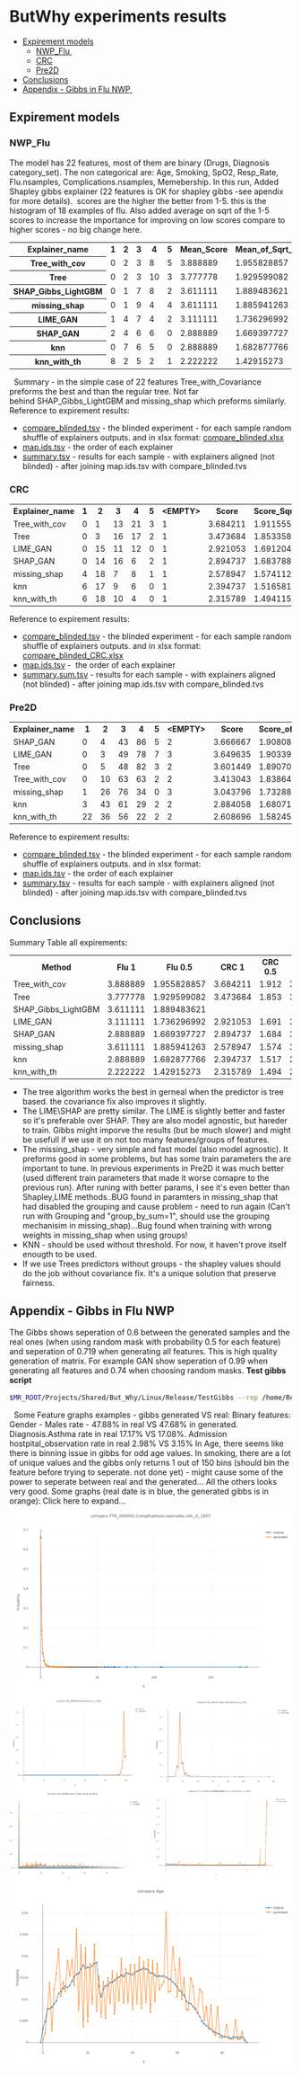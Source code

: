 # ButWhy experiments results
- [Expirement models](#ButWhyexperimentsresults-Expirementmodels)
    - [NWP_Flu ](#ButWhyexperimentsresults-NWP_Flu)
    - [CRC](#ButWhyexperimentsresults-CRC)
    - [Pre2D](#ButWhyexperimentsresults-Pre2D)
- [Conclusions](#ButWhyexperimentsresults-Conclusions)
- [Appendix - Gibbs in Flu NWP ](#ButWhyexperimentsresults-Appendix-GibbsinFluNWP)
## **Expirement models**
### NWP_Flu 
The model has 22 features, most of them are binary (Drugs, Diagnosis category_set). The non categorical are: Age, Smoking, SpO2, Resp_Rate, Flu.nsamples, Complications.nsamples, Memebership.
In this run, Added Shapley gibbs explainer (22 features is OK for shapley gibbs -see apendix for more details). 
scores are the higher the better from 1-5. this is the histogram of 18 examples of flu.
Also added average on sqrt of the 1-5 scores to increase the importance for improving on low scores compare to higher scores - no big change here.
<table><tbody>
<tr>
<th>Explainer_name</th>
<th>1</th>
<th>2</th>
<th>3</th>
<th>4</th>
<th>5</th>
<th>Mean_Score</th>
<th>Mean_of_Sqrt_Score</th>
</tr>
<tr>
<th>Tree_with_cov</th>
<td>0</td>
<td>2</td>
<td>3</td>
<td>8</td>
<td>5</td>
<td>3.888889</td>
<td>1.955828857</td>
</tr>
<tr>
<th>Tree</th>
<td>0</td>
<td>2</td>
<td>3</td>
<td>10</td>
<td>3</td>
<td>3.777778</td>
<td>1.929599082</td>
</tr>
<tr>
<th>SHAP_Gibbs_LightGBM</th>
<td>0</td>
<td>1</td>
<td>7</td>
<td>8</td>
<td>2</td>
<td>3.611111</td>
<td>1.889483621</td>
</tr>
<tr>
<th>missing_shap</th>
<td>0</td>
<td>1</td>
<td>9</td>
<td>4</td>
<td>4</td>
<td>3.611111</td>
<td>1.885941263</td>
</tr>
<tr>
<th>LIME_GAN</th>
<td>1</td>
<td>4</td>
<td>7</td>
<td>4</td>
<td>2</td>
<td>3.111111</td>
<td>1.736296992</td>
</tr>
<tr>
<th>SHAP_GAN</th>
<td>2</td>
<td>4</td>
<td>6</td>
<td>6</td>
<td>0</td>
<td>2.888889</td>
<td>1.669397727</td>
</tr>
<tr>
<th>knn</th>
<td>0</td>
<td>7</td>
<td>6</td>
<td>5</td>
<td>0</td>
<td>2.888889</td>
<td>1.682877766</td>
</tr>
<tr>
<th>knn_with_th</th>
<td>8</td>
<td>2</td>
<td>5</td>
<td>2</td>
<td>1</td>
<td>2.222222</td>
<td>1.42915273</td>
</tr>
</tbody></table>
 
Summary - in the simple case of 22 features Tree_with_Covariance preforms the best and than the regular tree.
Not far behind SHAP_Gibbs_LightGBM and missing_shap which preforms similarly.
 
Reference to expirement results:

- [compare_blinded.tsv](../../../attachments/11207363/11207379.tsv) - the blinded experiment - for each sample random shuffle of explainers outputs. and in xlsx format: [compare_blinded.xlsx](../../../attachments/11207363/11207385.xlsx)
- [map.ids.tsv](../../../attachments/11207363/11207380.tsv) - the order of each explainer
- [summary.tsv](../../../attachments/11207363/11207381.tsv) - results for each sample - with explainers aligned (not blinded) - after joining map.ids.tsv with compare_blinded.tvs
### CRC
<table><tbody>
<tr>
<th>Explainer_name</th>
<th>1</th>
<th>2</th>
<th>3</th>
<th>4</th>
<th>5</th>
<th>&lt;EMPTY&gt;</th>
<th>Score</th>
<th>Score_Sqrt</th>
</tr>
<tr>
<td>Tree_with_cov</td>
<td>0</td>
<td>1</td>
<td>13</td>
<td>21</td>
<td>3</td>
<td>1</td>
<td>3.684211</td>
<td>1.911555</td>
</tr>
<tr>
<td>Tree</td>
<td>0</td>
<td>3</td>
<td>16</td>
<td>17</td>
<td>2</td>
<td>1</td>
<td>3.473684</td>
<td>1.853358</td>
</tr>
<tr>
<td>LIME_GAN</td>
<td>0</td>
<td>15</td>
<td>11</td>
<td>12</td>
<td>0</td>
<td>1</td>
<td>2.921053</td>
<td>1.691204</td>
</tr>
<tr>
<td>SHAP_GAN</td>
<td>0</td>
<td>14</td>
<td>16</td>
<td>6</td>
<td>2</td>
<td>1</td>
<td>2.894737</td>
<td>1.683788</td>
</tr>
<tr>
<td>missing_shap</td>
<td>4</td>
<td>18</td>
<td>7</td>
<td>8</td>
<td>1</td>
<td>1</td>
<td>2.578947</td>
<td>1.574112</td>
</tr>
<tr>
<td>knn</td>
<td>6</td>
<td>17</td>
<td>9</td>
<td>6</td>
<td>0</td>
<td>1</td>
<td>2.394737</td>
<td>1.516581</td>
</tr>
<tr>
<td>knn_with_th</td>
<td>6</td>
<td>18</td>
<td>10</td>
<td>4</td>
<td>0</td>
<td>1</td>
<td>2.315789</td>
<td>1.494115</td>
</tr>
</tbody></table>
Reference to expirement results:

- [compare_blinded.tsv](../../../attachments/11207363/11207379.tsv) - the blinded experiment - for each sample random shuffle of explainers outputs. and in xlsx format: [compare_blinded_CRC.xlsx](../../../attachments/11207363/11207414.xlsx)
- [map.ids.tsv](../../../attachments/11207363/11207380.tsv) -  the order of each explainer
- [summary.sum.tsv](../../../attachments/11207363/11207415.tsv) - results for each sample - with explainers aligned (not blinded) - after joining map.ids.tsv with compare_blinded.tvs

### Pre2D
<table><tbody>
<tr>
<th>Explainer_name</th>
<th>1</th>
<th>2</th>
<th>3</th>
<th>4</th>
<th>5</th>
<th>&lt;EMPTY&gt;</th>
<th>Score</th>
<th>Score_of_Sqrt</th>
</tr>
<tr>
<td>SHAP_GAN</td>
<td>0</td>
<td>4</td>
<td>43</td>
<td>86</td>
<td>5</td>
<td>2</td>
<td>3.666667</td>
<td>1.908082456</td>
</tr>
<tr>
<td>LIME_GAN</td>
<td>0</td>
<td>3</td>
<td>49</td>
<td>78</td>
<td>7</td>
<td>3</td>
<td>3.649635</td>
<td>1.903398585</td>
</tr>
<tr>
<td>Tree</td>
<td>0</td>
<td>5</td>
<td>48</td>
<td>82</td>
<td>3</td>
<td>2</td>
<td>3.601449</td>
<td>1.890708047</td>
</tr>
<tr>
<td>Tree_with_cov</td>
<td>0</td>
<td>10</td>
<td>63</td>
<td>63</td>
<td>2</td>
<td>2</td>
<td>3.413043</td>
<td>1.838648351</td>
</tr>
<tr>
<td>missing_shap</td>
<td>1</td>
<td>26</td>
<td>76</td>
<td>34</td>
<td>0</td>
<td>3</td>
<td>3.043796</td>
<td>1.732886234</td>
</tr>
<tr>
<td>knn</td>
<td>3</td>
<td>43</td>
<td>61</td>
<td>29</td>
<td>2</td>
<td>2</td>
<td>2.884058</td>
<td>1.680713177</td>
</tr>
<tr>
<td>knn_with_th</td>
<td>22</td>
<td>36</td>
<td>56</td>
<td>22</td>
<td>2</td>
<td>2</td>
<td>2.608696</td>
<td>1.582454126</td>
</tr>
</tbody></table>
Reference to expirement results:

- [compare_blinded.tsv](../../../attachments/11207363/11207379.tsv) - the blinded experiment - for each sample random shuffle of explainers outputs. and in xlsx format: 
- [map.ids.tsv](../../../attachments/11207363/11207380.tsv) - the order of each explainer
- [summary.tsv](../../../attachments/11207363/11207381.tsv) - results for each sample - with explainers aligned (not blinded) - after joining map.ids.tsv with compare_blinded.tvs

## **Conclusions**
Summary Table all expirements:
<table><tbody>
<tr>
<th>Method</th>
<th>Flu 1</th>
<th>Flu 0.5</th>
<th>CRC 1</th>
<th>CRC 0.5</th>
<th>Diabetes 1</th>
<th>Diabetes 0.5</th>
<th>L1</th>
<th>L0.5</th>
</tr>
<tr>
<td>Tree_with_cov</td>
<td>3.888889</td>
<td>1.955828857</td>
<td>3.684211</td>
<td>1.912</td>
<td>3.413043</td>
<td>1.8386484</td>
<td>3.662048</td>
<td>1.902011</td>
</tr>
<tr>
<td>Tree</td>
<td>3.777778</td>
<td>1.929599082</td>
<td>3.473684</td>
<td>1.853</td>
<td>3.601449</td>
<td>1.890708</td>
<td>3.617637</td>
<td>1.891222</td>
</tr>
<tr>
<td>SHAP_Gibbs_LightGBM</td>
<td>3.611111</td>
<td>1.889483621</td>
<td> </td>
<td> </td>
<td> </td>
<td> </td>
<td>3.611111</td>
<td>1.889484</td>
</tr>
<tr>
<td>LIME_GAN</td>
<td>3.111111</td>
<td>1.736296992</td>
<td>2.921053</td>
<td>1.691</td>
<td>3.649635</td>
<td>1.9033986</td>
<td>3.227266</td>
<td>1.776967</td>
</tr>
<tr>
<td>SHAP_GAN</td>
<td>2.888889</td>
<td>1.669397727</td>
<td>2.894737</td>
<td>1.684</td>
<td>3.666667</td>
<td>1.9080825</td>
<td>3.150098</td>
<td>1.753756</td>
</tr>
<tr>
<td>missing_shap</td>
<td>3.611111</td>
<td>1.885941263</td>
<td>2.578947</td>
<td>1.574</td>
<td>3.043796</td>
<td>1.7328862</td>
<td>3.077951</td>
<td>1.73098</td>
</tr>
<tr>
<td>knn</td>
<td>2.888889</td>
<td>1.682877766</td>
<td>2.394737</td>
<td>1.517</td>
<td>2.884058</td>
<td>1.6807132</td>
<td>2.722561</td>
<td>1.626724</td>
</tr>
<tr>
<td>knn_with_th</td>
<td>2.222222</td>
<td>1.42915273</td>
<td>2.315789</td>
<td>1.494</td>
<td>2.608696</td>
<td>1.5824541</td>
<td>2.382236</td>
<td>1.501907</td>
</tr>
</tbody></table>

- The tree algorithm works the best in gerneal when the predictor is tree based. the covariance fix also improves it slightly.
- The LIME\SHAP are pretty similar. The LIME is slightly better and faster so it's preferable over SHAP. They are also model agnostic, but hareder to train. Gibbs might imporve the results (but be much slower) and might be usefull if we use it on not too many features/groups of features.
- The missing_shap - very simple and fast model (also model agnostic). It preforms good in some problems, but has some train parameters the are important to tune. In previous experiments in Pre2D it was much better (used different train parameters that made it worse comapre to the previous run). After runing with better params, I see it's even better than Shapley,LIME methods..BUG found in paramters in missing_shap that had disabled the grouping and cause problem - need to run again (Can't run with Grouping and "group_by_sum=1", should use the grouping mechanisim in missing_shap)...Bug found when training with wrong weights in missing_shap when using groups!
- KNN - should be used without threshold. For now, it haven't prove itself enougth to be used.
- If we use Trees predictors without groups - the shapley values should do the job without covariance fix. It's a unique solution that preserve fairness. 

## Appendix - Gibbs in Flu NWP 
The Gibbs shows seperation of 0.6 between the generated samples and the real ones (when using random mask with probability 0.5 for each feature) and seperation of 0.719 when generating all features.
This is high quality generation of matrix. For example GAN show seperation of 0.99 when generating all features and 0.74 when choosing random masks.
**Test gibbs script**

```bash
$MR_ROOT/Projects/Shared/But_Why/Linux/Release/TestGibbs --rep /home/Repositories/KPNW/kpnw_jun19/kpnw.repository --train_samples /server/Work/Users/Alon/But_Why/outputs/explainers_samples/flu_nwp/train.samples --test_samples /server/Work/Users/Alon/But_Why/outputs/explainers_samples/flu_nwp/validation_full.samples --model_path /server/Work/Users/Alon/But_Why/outputs/explainers/flu_nwp/base_model.bin --run_feat_processors 1 --save_gibbs /server/Work/Users/Alon/But_Why/outputs/explainers/flu_nwp/gibbs_tests/test_gibbs.bin --save_graphs_dir /server/Work/Users/Alon/But_Why/outputs/explainers/flu_nwp/gibbs_tests/gibbs_graphs --gibbs_params "kmeans=0;select_with_repeats=0;max_iters=0;predictor_type=lightgbm;predictor_args={objective=multiclass;metric=multi_logloss;verbose=0;num_threads=0;num_trees=80;learning_rate=0.05;lambda_l2=0;metric_freq=50;is_training_metric=false;max_bin=255;min_data_in_leaf=30;feature_fraction=0.8;bagging_fraction=0.25;bagging_freq=4;is_unbalance=true;num_leaves=80};num_class_setup=num_class;calibration_string={calibration_type=isotonic_regression;verbose=0};calibration_save_ratio=0.2;bin_settings={split_method=iterative_merge;min_bin_count=200;binCnt=150};selection_ratio=1.0" --predictor_type xgb --predictor_args "tree_method=auto;booster=gbtree;objective=binary:logistic;eta=0.1;alpha=0;lambda=0.1;gamma=0.1;max_depth=4;colsample_bytree=1;colsample_bylevel=0.8;min_child_weight=10;num_round=100;subsample=0.7" --gibbs_random_range 1 --gibbs_sampling_params "burn_in_count=500;jump_between_samples=20;samples_count=50000;find_real_value_bin=1"   --test_random_masks 0 
```
 
Some Feature graphs examples - gibbs generated VS real:
Binary features: Gender - Males rate - 47.88% in real VS 47.68% in generated. Diagnosis.Asthma rate in real 17.17% VS 17.08%. Admission hostpital_observation rate in real 2.98% VS 3.15%
In Age, there seems like there is binning issue in gibbs for odd age values. In smoking, there are a lot of unique values and the gibbs only returns 1 out of 150 bins (should bin the feature before trying to seperate. not done yet) - might cause some of the power to seperate between real and the generated...
All the others looks very good. Some graphs (real date is in blue, the generated gibbs is in orange):
Click here to expand...
<img src="/attachments/11207363/11207367.png"/><img src="/attachments/11207363/11207365.png"/><img src="/attachments/11207363/11207366.png"/>
 
 
 
 
 
 
 
 

